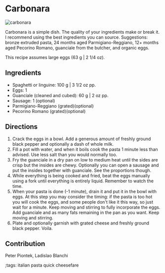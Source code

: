 # Carbonara

![carbonara](pix/carbonara.webp)

Carbonara is a simple dish. The quality of your ingredients make or break it.
I recommend using the best ingredients you can source.
Suggestions: bronze extruded pasta, 24 months aged Parmigiano-Reggiano, 12+ months aged Pecorino Romano, guanciale from the butcher, and organic eggs.

This recipe assumes large eggs (63 g | 2 1/4 oz).

## Ingredients

- Spaghetti or linguine: 100 g | 3 1/2 oz pp.
- Eggs: 1
- Guanciale (cleaned and cubed): 60 g | 2 oz pp.
- Sausage: 1 (optional)
- Parmigiano-Reggiano (grated)(optional)
- Pecorino Romano (grated)(optional)

## Directions

1. Crack the eggs in a bowl. Add a generous amount of freshly ground black pepper and optionally a dash of whole milk.
2. Fill a pot with water, and when it boils cook the pasta 1 minute less than advised. Use less salt than you would normally too.
3. Fry the guanciale in a dry pan on low to medium heat until the sides are crisp but the insides are chewy. Optionally you can open a sausage and put the insides together with guanciale. See the proportions though.
4. While everything is being cooked and fried, beat the eggs manually using a fork until everything is entirely liquid. Remember to watch the time.
5. When your pasta is done (-1 minute), drain it and put it in the bowl with eggs. At this step you may consider the timing: if the pasta is too hot you will cook the eggs, and some people don't like it this way, so just wait for a minute. Keep moving and stirring to fully incorporate the eggs. Add guanciale and as many fats remaining in the pan as you want. Keep moving and stirring.
6. Plate and optionally garnish with grated cheese and freshly ground black pepper. Voila.

## Contribution

Peter Piontek, Ladislao Blanchi

;tags: italian pasta quick cheesefare

